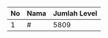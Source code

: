 | No | Nama            | Jumlah Level |
|----|-----------------|--------------|
| 1  | #    |    5809        |

